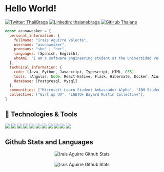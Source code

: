 # Hello World!
[![Twitter: ThaiiBraga](https://img.shields.io/twitter/follow/IraisValent?style=social)](https://twitter.com/IraisValent)
[![Linkedin: thaianebraga](https://img.shields.io/badge/-IraisAguirreValente-blue?style=flat-square&logo=Linkedin&logoColor=white&link=https://www.linkedin.com/in/thaianebraga/)](https://www.linkedin.com/in/irais-aguirre-valente-asunawesker112/)
[![GitHub Thaiane](https://img.shields.io/github/followers/asunawesker?label=follow&style=social)](https://github.com/asunawesker)
```javascript
const asunawesker = {
  personal_information: {
    fullName: "Irais Aguirre Valente",
    username: "asunawesker",
    pronouns: "she" | "her",
    languages: [Spanish, English], 
    whoAmI: "I am a software engineering student at the Universidad Veracruzana"
  },  
  technical_information: {
    code: [Java, Python, Javascript, Typescript, HTML, CSS],
    tools: [Angular, Node, React-Native, Flask, Hibernate, Docker, Azure],
    database: [Postgresql, Mysql]
  },  
  communities: ["Microsoft Learn Student Ambassador Alpha", "IBM Student Advocate"],
  collective: ["Girl up UV", "LGBTQ+ Bayard Rustin Collective"],  
}
```

## 🔧 Technologies & Tools

![](https://img.shields.io/badge/OS-Linux-informational?style=flat&logo=linux&logoColor=white&color=005282)
![](https://img.shields.io/badge/Editor-VS_Code-informational?style=flat&logo=visual-studio-code&logoColor=white&color=005282)
![](https://img.shields.io/badge/Code-Java-informational?style=flat&logo=java&logoColor=white&color=005282)
![](https://img.shields.io/badge/Code-JavaScript-informational?style=flat&logo=javascript&logoColor=white&color=005282)
![](https://img.shields.io/badge/Code-TypeScript-informational?style=flat&logo=typescript&logoColor=white&color=005282)
![](https://img.shields.io/badge/Code-Python-informational?style=flat&logo=python&logoColor=white&color=005282)
![](https://img.shields.io/badge/Code-Angular-informational?style=flat&logo=angular&logoColor=white&color=005282)
![](https://img.shields.io/badge/Code-Node.js-informational?style=flat&logo=nodejs&logoColor=white&color=005282)
![](https://img.shields.io/badge/DB-PostgreSQL-informational?style=flat&logo=postgresql&logoColor=white&color=005282)
![](https://img.shields.io/badge/DB-MySQL-informational?style=flat&logo=mysql&logoColor=white&color=005282)
![](https://img.shields.io/badge/Tools-Docker-informational?style=flat&logo=docker&logoColor=white&color=005282)

## Github Stats and Languages

<div align="center">
  <img src="https://github-readme-stats.vercel.app/api?username=asunawesker&show_icons=true&theme=radical" alt="Irais Aguirre Github Stats"></img>
</div>
<br>
<div align="center">
  <img src="https://github-readme-stats.vercel.app/api/top-langs/?username=asunawesker&theme=radical" alt="Irais Aguirre Github Stats"></img>
</div>
